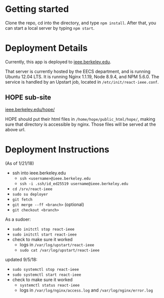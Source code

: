 # Getting started

Clone the repo, cd into the directory, and type `npm install`. After that, you
can start a local server by typing `npm start`.

# Deployment Details

Currently, this app is deployed to
[ieee.berkeley.edu](https://ieee.berkeley.edu).

That server is currently hosted by the EECS department, and is running Ubuntu
12.04 LTS. It is running Nginx 1.1.19, Node 8.9.4, and NPM 5.6.0. The service
is handled by an Upstart job, located in `/etc/init/react-ieee.conf`.

## HOPE sub-site

[ieee.berkeley.edu/hope/](ieee.berkeley.edu/hope/)

HOPE should put their html files in `/home/hope/public_html/hope/`, making sure
that directory is accessible by nginx. Those files will be served at the above
url.

# Deployment Instructions

(As of 1/21/18)

- ssh into ieee.berkeley.edu
    - `ssh <username>@ieee.berkeley.edu`
    - `ssh -i .ssh/id_ed25519 username@ieee.berkeley.edu`
- `cd /srv/react-ieee`
- `sudo su deployer`
- `git fetch`
- `git merge --ff <branch>` (optional)
- `git checkout <branch>`

As a sudoer:

- `sudo initctl stop react-ieee`
- `sudo initctl start react-ieee`
- check to make sure it worked
    -  logs in `/var/log/upstart/react-ieee`
    -  `sudo cat /var/log/upstart/react-ieee`

updated 9/5/18:
- `sudo systemctl stop react-ieee`
- `sudo systemctl start react-ieee`
- check to make sure it worked
    -  `systemctl status react-ieee`
    -  logs in `/var/log/nginx/access.log` and `/var/log/nginx/error.log`
